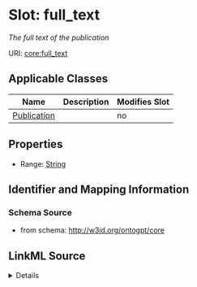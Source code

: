 

# Slot: full_text


_The full text of the publication_



URI: [core:full_text](http://w3id.org/ontogpt/core/full_text)



<!-- no inheritance hierarchy -->





## Applicable Classes

| Name | Description | Modifies Slot |
| --- | --- | --- |
| [Publication](Publication.md) |  |  no  |







## Properties

* Range: [String](String.md)





## Identifier and Mapping Information







### Schema Source


* from schema: http://w3id.org/ontogpt/core




## LinkML Source

<details>
```yaml
name: full_text
description: The full text of the publication
from_schema: http://w3id.org/ontogpt/core
rank: 1000
alias: full_text
owner: Publication
domain_of:
- Publication
range: string

```
</details>